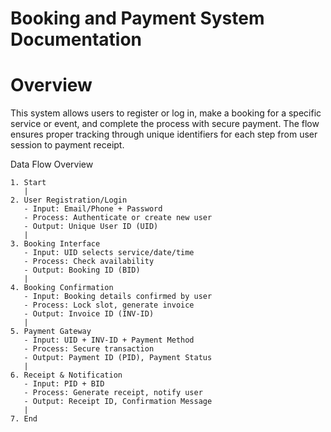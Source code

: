 # Booking and Payment System Documentation

# Overview

This system allows users to register or log in, make a booking for a specific service or event, and complete the process with secure payment. The flow ensures proper tracking through unique identifiers for each step  from user session to payment receipt.



 Data Flow Overview

```plaintext
1. Start
   |
2. User Registration/Login
   - Input: Email/Phone + Password
   - Process: Authenticate or create new user
   - Output: Unique User ID (UID)
   |
3. Booking Interface
   - Input: UID selects service/date/time
   - Process: Check availability
   - Output: Booking ID (BID)
   |
4. Booking Confirmation
   - Input: Booking details confirmed by user
   - Process: Lock slot, generate invoice
   - Output: Invoice ID (INV-ID)
   |
5. Payment Gateway
   - Input: UID + INV-ID + Payment Method
   - Process: Secure transaction
   - Output: Payment ID (PID), Payment Status
   |
6. Receipt & Notification
   - Input: PID + BID
   - Process: Generate receipt, notify user
   - Output: Receipt ID, Confirmation Message
   |
7. End
